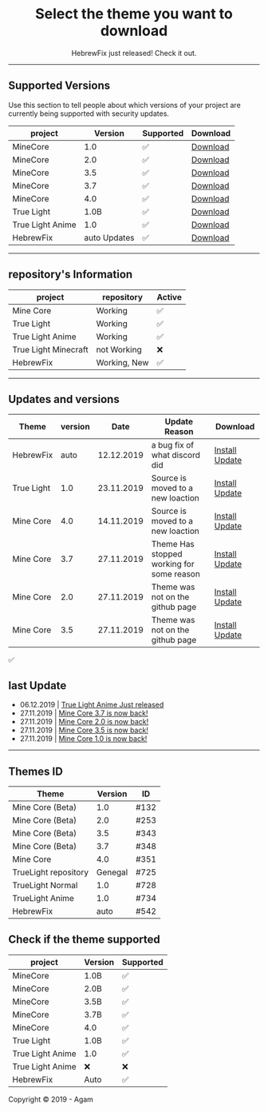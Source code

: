 <h1 align="center">Select the theme you want to download</h1>
<p align="center">HebrewFix just released! Check it out.</p>

---
## Supported Versions

Use this section to tell people about which versions of your project are
currently being supported with security updates.


|  project    | Version | Supported          | Download |
| ----------- | ------- | ------------------ | -------- |
| MineCore    |  1.0    | :white_check_mark: |[Download](https://mega.nz/#!zOhizCTQ!WmbHmmCxlevm2vzz2qZPDAUb0bQKfdSZ9_k1Y3CGWGM)|
| MineCore    |  2.0    | :white_check_mark: |[Download](https://mega.nz/#!2CZRyCYR!c1NGdcX_Nv46NdY98v0SCzSCoq9n1K3vF6Vl0K21YQY)|
| MineCore    |  3.5    | :white_check_mark: |[Download](https://mega.nz/#!6TAHTKLS!S7YFKJzZilFEQ6-HvF84sb9v8-GvZCUG5KKVEkt6Jfk)|
| MineCore    |  3.7    | :white_check_mark: |[Download](https://mega.nz/#!rWBzECaJ!K9XDvhrAdONKvKI-X-cdcMZHEgTN7OO9nGLRGLLkHA8)|
| MineCore    |  4.0    | :white_check_mark: |[Download](https://mega.nz/#!JgJm2A4Y!5n5AjErY79ErloBja7zkjY4F20chv67Ci7nNAFiBkjY)|
| True Light  |  1.0B   | :white_check_mark: |[Download](https://mega.nz/#!nGYjTKiT!zvGzEp1q8WfHQAVnCFdiG6Sbi6zIaoL6be28zHuJqeM)|
| True Light Anime | 1.0 | :white_check_mark: |[Download](https://mega.nz/#!E9gj0IhT!tYFTjSNC0m4zb5TnKnfYOEp3sk0tM3AlcQaG8efAgWU)|
| HebrewFix | auto Updates | :white_check_mark: |[Download](https://mega.nz/#!8spCyAjZ!X9Cbt32ibAHdiBytxWBWTsLcVWKrkEo0ttWNOTiAwkM)|

---
## repository's Information

|  project    | repository | Active             |
| ----------- | ------- | ------------------ |
| Mine Core    |   Working      | :white_check_mark: |
| True Light  |    Working     | :white_check_mark: |
| True Light Anime |    Working     | :white_check_mark: |
| True Light Minecraft |    not Working     | :x: |
| HebrewFix |    Working, New     | :white_check_mark: |

---
## Updates and versions
| Theme |  version  |  Date   | Update Reason|  Download |
| ----------- | ------- | ------- | ------- | ---------- |
| HebrewFix | auto | 12.12.2019 | a bug fix of what discord did |[Install Update](https://mega.nz/#!8spCyAjZ!X9Cbt32ibAHdiBytxWBWTsLcVWKrkEo0ttWNOTiAwkM)
| True Light | 1.0 | 23.11.2019 | Source is moved to a new loaction |[Install Update](https://mega.nz/#!nGYjTKiT!zvGzEp1q8WfHQAVnCFdiG6Sbi6zIaoL6be28zHuJqeM) |
| Mine Core | 4.0 | 14.11.2019 | Source is moved to a new loaction |[Install Update](https://mega.nz/#!JgJm2A4Y!5n5AjErY79ErloBja7zkjY4F20chv67Ci7nNAFiBkjY) |
| Mine Core | 3.7 | 27.11.2019 | Theme Has stopped working for some reason |[Install Update](https://mega.nz/#!rWBzECaJ!K9XDvhrAdONKvKI-X-cdcMZHEgTN7OO9nGLRGLLkHA8)
| Mine Core | 2.0 | 27.11.2019 | Theme was not on the github page |[Install Update](https://mega.nz/#!2CZRyCYR!c1NGdcX_Nv46NdY98v0SCzSCoq9n1K3vF6Vl0K21YQY)
| Mine Core | 3.5 | 27.11.2019 | Theme was not on the github page |[Install Update](https://mega.nz/#!8spCyAjZ!X9Cbt32ibAHdiBytxWBWTsLcVWKrkEo0ttWNOTiAwkM)
:white_check_mark:

## last Update
- 06.12.2019 | [True Light Anime Just released](https://mega.nz/#!E9gj0IhT!tYFTjSNC0m4zb5TnKnfYOEp3sk0tM3AlcQaG8efAgWU)
-  27.11.2019 | [Mine Core 3.7 is now back!](https://mega.nz/#!rWBzECaJ!K9XDvhrAdONKvKI-X-cdcMZHEgTN7OO9nGLRGLLkHA8)
-  27.11.2019 | [Mine Core 2.0 is now back!](https://mega.nz/#!2CZRyCYR!c1NGdcX_Nv46NdY98v0SCzSCoq9n1K3vF6Vl0K21YQY)
-  27.11.2019 | [Mine Core 3.5 is now back!](https://mega.nz/#!6TAHTKLS!S7YFKJzZilFEQ6-HvF84sb9v8-GvZCUG5KKVEkt6Jfk)
-  27.11.2019 | [Mine Core 1.0 is now back!](https://mega.nz/#!zOhizCTQ!WmbHmmCxlevm2vzz2qZPDAUb0bQKfdSZ9_k1Y3CGWGM)

---
## Themes ID 
|    Theme    | Version  |  ID  |
| ---------------- | --- | ---- |
| Mine Core (Beta) | 1.0 | #132 |
| Mine Core (Beta) | 2.0 | #253 |
| Mine Core (Beta) | 3.5 | #343 |
| Mine Core (Beta) | 3.7 | #348 |
| Mine Core        | 4.0 | #351 |
| TrueLight repository  |Genegal| #725 |
| TrueLight Normal | 1.0 | #728 | 
| TrueLight Anime | 1.0 | #734 | 
| HebrewFix | auto | #542 | 

## Check if the theme supported 

|  project    | Version | Supported          |
| ----------- | ------- | ------------------ |
| MineCore    |  1.0B   | :white_check_mark: |
| MineCore    |  2.0B   | :white_check_mark: |
| MineCore    |  3.5B   | :white_check_mark: |
| MineCore    |  3.7B   | :white_check_mark: |
| MineCore    |  4.0    | :white_check_mark: |
| True Light  |  1.0B   | :white_check_mark: |
| True Light Anime  |  1.0   | :white_check_mark: |
| True Light Anime  | :x:  | :x: |
| HebrewFix | Auto | :white_check_mark: |

Copyright © 2019 - Agam

